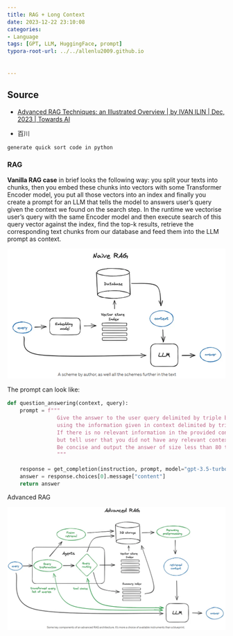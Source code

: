 ```yaml
---
title: RAG + Long Context
date: 2023-12-22 23:10:08
categories:
- Language
tags: [GPT, LLM, HuggingFace, prompt]
typora-root-url: ../../allenlu2009.github.io


---
```






## Source

* [Advanced RAG Techniques: an Illustrated Overview | by IVAN ILIN | Dec, 2023 | Towards AI](https://pub.towardsai.net/advanced-rag-techniques-an-illustrated-overview-04d193d8fec6)

* 百川

```tg
generate quick sort code in python
```
  

### RAG

**Vanilla RAG case** in brief looks the following way: you split your texts into chunks, then you embed these chunks into vectors with some Transformer Encoder model, you put all those vectors into an index and finally you create a prompt for an LLM that tells the model to answers user’s query given the context we found on the search step.
In the runtime we vectorise user’s query with the same Encoder model and then execute search of this query vector against the index, find the top-k results, retrieve the corresponding text chunks from our database and feed them into the LLM prompt as context.



<img src="/media/image-20231222085752666.png" alt="image-20231222085752666" style="zoom:67%;" />

The prompt can look like:

```python
def question_answering(context, query):
    prompt = f"""
                Give the answer to the user query delimited by triple backticks ```{query}```\
                using the information given in context delimited by triple backticks ```{context}```.\
                If there is no relevant information in the provided context, try to answer yourself, 
                but tell user that you did not have any relevant context to base your answer on.
                Be concise and output the answer of size less than 80 tokens.
                """

    response = get_completion(instruction, prompt, model="gpt-3.5-turbo")
    answer = response.choices[0].message["content"]
    return answer
```



Advanced RAG

<img src="/media/image-20231222092039359.png" alt="image-20231222092039359" style="zoom:67%;" />





